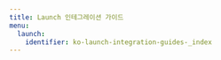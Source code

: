```yaml
---
title: Launch 인테그레이션 가이드
menu:
  launch:
    identifier: ko-launch-integration-guides-_index
---
```


